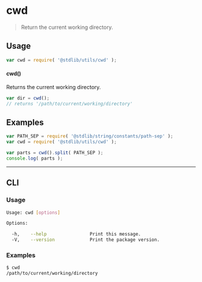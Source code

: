 # cwd

> Return the current working directory.


<section class="usage">

## Usage

``` javascript
var cwd = require( '@stdlib/utils/cwd' );
```

#### cwd()

Returns the current working directory.

``` javascript
var dir = cwd();
// returns '/path/to/current/working/directory'
```

</section>

<!-- /.usage -->


<section class="examples">

## Examples

``` javascript
var PATH_SEP = require( '@stdlib/string/constants/path-sep' );
var cwd = require( '@stdlib/utils/cwd' );

var parts = cwd().split( PATH_SEP );
console.log( parts );
```

</section>

<!-- /.examples -->


---

<section class="cli">

## CLI

<section class="usage">

### Usage

``` bash
Usage: cwd [options]

Options:

  -h,    --help                Print this message.
  -V,    --version             Print the package version.
```

</section>

<!-- /.usage -->


<section class="examples">

### Examples

``` bash
$ cwd
/path/to/current/working/directory
```

</section>

<!-- /.examples -->

</section>

<!-- /.cli -->


<section class="links">

</section>

<!-- /.links -->
